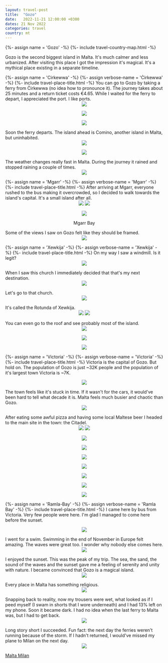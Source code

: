```yaml
---
layout: travel-post
title:  "Gozo"
date:   2022-11-21 12:00:00 +0300
dates: 21 Nov 2022
categories: travel
country: mt
---
```


{%- assign name = 'Gozo' -%}
{%- include travel-country-map.html -%}

Gozo is the second biggest island in Malta. It's much calmer and less urbanized. After visiting this place I got the impression it's magical. It's a mythical place existing in a separate timeline.

<center></center>
{%- assign name = 'Cirkewwa' -%}
{%- assign verbose-name = 'Ċirkewwa' -%}
{%- include travel-place-title.html -%}
You can go to Gozo by taking a ferry from Ċirkewwa (no idea how to pronounce it). The journey takes about 25 minutes and a return ticket costs €4.65. While I waited for the ferry to depart, I appreciated the port. I like ports.
<center>
<img src="{{site.baseurl}}/assets/img/gozo/1.jpg" />
<p class="image-label">
</p>
</center>
<center>
<img src="{{site.baseurl}}/assets/img/gozo/2.jpg" />
<p class="image-label">
</p>
</center>
<center>
<img src="{{site.baseurl}}/assets/img/gozo/3.jpg" />
<p class="image-label">
</p>
</center>
Soon the ferry departs. The island ahead is Comino, another island in Malta, but uninhabited.
<center>
<img src="{{site.baseurl}}/assets/img/gozo/4.jpg" />
<p class="image-label">
</p>
</center>
<center>
<img src="{{site.baseurl}}/assets/img/gozo/5.jpg" />
<p class="image-label">
</p>
</center>
The weather changes really fast in Malta. During the journey it rained and stopped raining a couple of times.
<center>
<img src="{{site.baseurl}}/assets/img/gozo/6.jpg" />
<p class="image-label">
</p>
</center>
{%- assign name = 'Mgarr' -%}
{%- assign verbose-name = 'Mgarr' -%}
{%- include travel-place-title.html -%}
After arriving at Mgarr, everyone rushed to the bus making it overcrowded, so I decided to walk towards the island's capital. It's a small island after all.
<center>
    <div class="side-by-side">
        <img src="{{site.baseurl}}/assets/img/gozo/7-1.jpg" />
        <img src="{{site.baseurl}}/assets/img/gozo/8.jpg" />
    </div>
    <p class="image-label">
    </p>
</center>

<center>
<img src="{{site.baseurl}}/assets/img/gozo/9.jpg" />
<p class="image-label">
Mgarr Bay
</p>
</center>
Some of the views I saw on Gozo felt like they should be framed.
<center>
<img src="{{site.baseurl}}/assets/img/gozo/10.jpg" />
<p class="image-label">
</p>
</center>
{%- assign name = 'Xewkija' -%}
{%- assign verbose-name = 'Xewkija' -%}
{%- include travel-place-title.html -%}
On my way I saw a windmill. Is it legit?
<center>
<img src="{{site.baseurl}}/assets/img/gozo/12-1.jpg" />
<p class="image-label">
</p>
</center>
When I saw this church I immediately decided that that's my next destination.
<center>
<img src="{{site.baseurl}}/assets/img/gozo/11.jpg" />
<p class="image-label">
</p>
</center>
Let's go to that church.
<center>
<img src="{{site.baseurl}}/assets/img/gozo/12.jpg" />
<p class="image-label">
</p>
</center>
It's called the Rotunda of Xewkija.
<center>
    <div class="side-by-side">
        <img src="{{site.baseurl}}/assets/img/gozo/13.jpg" />
        <img src="{{site.baseurl}}/assets/img/gozo/14.jpg" />
    </div>
    <p class="image-label">
    </p>
</center>
You can even go to the roof and see probably most of the island.
<center>
<img src="{{site.baseurl}}/assets/img/gozo/17.jpg" />
<p class="image-label">
</p>
</center>
<center>
<img src="{{site.baseurl}}/assets/img/gozo/15.jpg" />
<p class="image-label">
</p>
</center>
<center>
<img src="{{site.baseurl}}/assets/img/gozo/16.jpg" />
<p class="image-label">
</p>
</center>

{%- assign name = 'Victoria' -%}
{%- assign verbose-name = 'Victoria' -%}
{%- include travel-place-title.html -%}
Victoria is the capital of Gozo. But hold on. The population of Gozo is just ~32K people and the population of it's largest town Victoria is ~7K.
<center>
<img src="{{site.baseurl}}/assets/img/gozo/18.jpg" />
<p class="image-label">
</p>
</center>
The town feels like it's stuck in time. If it wasn't for the cars, it would've been hard to tell what decade it is. Malta feels much busier and chaotic than Gozo. 
<center>
<img src="{{site.baseurl}}/assets/img/gozo/19.jpg" />
<p class="image-label">
</p>
</center>
After eating some awful pizza and having some local Maltese beer I headed to the main site in the town: the Citadel. 
<center>
    <div class="side-by-side">
        <img src="{{site.baseurl}}/assets/img/gozo/27.jpg" />
        <img src="{{site.baseurl}}/assets/img/gozo/28.jpg" />
    </div>
    <p class="image-label">
    </p>
</center>
<center>
<img src="{{site.baseurl}}/assets/img/gozo/21.jpg" />
<p class="image-label">
</p>
</center>
<center>
<img src="{{site.baseurl}}/assets/img/gozo/20.jpg" />
<p class="image-label">
</p>
</center>
<center>
<img src="{{site.baseurl}}/assets/img/gozo/22.jpg" />
<p class="image-label">
</p>
</center>
<center>
<img src="{{site.baseurl}}/assets/img/gozo/23.jpg" />
<p class="image-label">
</p>
</center>
<center>
<img src="{{site.baseurl}}/assets/img/gozo/24.jpg" />
<p class="image-label">
</p>
</center>
<center>
<img src="{{site.baseurl}}/assets/img/gozo/25.jpg" />
<p class="image-label">
</p>
</center>
<center>
<img src="{{site.baseurl}}/assets/img/gozo/26.jpg" />
<p class="image-label">
</p>
</center>


{%- assign name = 'Ramla-Bay' -%}
{%- assign verbose-name = 'Ramla Bay' -%}
{%- include travel-place-title.html -%}
I came here by bus from Victoria. Very few people were here. I'm glad I managed to come here before the sunset.
<center>
<img src="{{site.baseurl}}/assets/img/gozo/29.jpg" />
<p class="image-label">
</p>
</center>
I went for a swim. Swimming in the end of November in Europe felt amazing. The waves were great too. I wonder why nobody else comes here.
<center>
<img src="{{site.baseurl}}/assets/img/gozo/30.jpg" />
<p class="image-label">
</p>
</center>
I enjoyed the sunset. This was the peak of my trip. The sea, the sand, the sound of the waves and the sunset gave me a feeling of serenity and unity with nature. I became convinced that Gozo is a magical island.
<center>
<img src="{{site.baseurl}}/assets/img/gozo/31.jpg" />
<p class="image-label">
</p>
</center>
Every place in Malta has something religious.
<center>
<img src="{{site.baseurl}}/assets/img/gozo/31-1.jpg" />
<p class="image-label">
</p>
</center>
Snapping back to reality, now my trousers were wet, what looked as if I peed myself (I swam in shorts that I wore underneath) and I had 13% left on my phone. Soon it became dark. I had no idea when the last ferry to Malta was, but I had to get back. 
<center>
<img src="{{site.baseurl}}/assets/img/gozo/32.jpg" />
<p class="image-label">
</p>
</center>
Long story short I succeeded. Fun fact: the next day the ferries weren't running because of the storm. If I hadn't returned, I would've missed my plane to Milan on the next day.
<center>
<img src="{{site.baseurl}}/assets/img/gozo/33.jpg" />
<p class="image-label">
</p>
</center>

<a class="prev" href="/travel/2022/malta">
Malta
</a>
<a class="next" href="/travel/2022/milan">
Milan
</a>